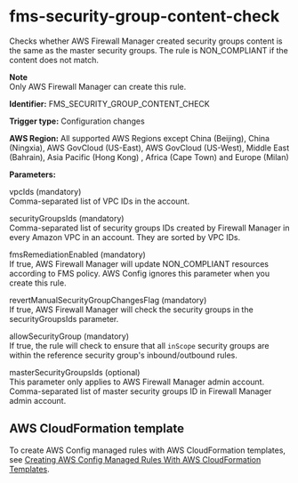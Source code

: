 # fms\-security\-group\-content\-check<a name="fms-security-group-content-check"></a>

Checks whether AWS Firewall Manager created security groups content is the same as the master security groups\. The rule is NON\_COMPLIANT if the content does not match\. 

**Note**  
Only AWS Firewall Manager can create this rule\.

**Identifier:** FMS\_SECURITY\_GROUP\_CONTENT\_CHECK

**Trigger type:** Configuration changes

**AWS Region:** All supported AWS Regions except China \(Beijing\), China \(Ningxia\), AWS GovCloud \(US\-East\), AWS GovCloud \(US\-West\), Middle East \(Bahrain\), Asia Pacific \(Hong Kong\) , Africa \(Cape Town\) and Europe \(Milan\)

**Parameters:**

 vpcIds \(mandatory\)  
Comma\-separated list of VPC IDs in the account\.

 securityGroupsIds \(mandatory\)  
Comma\-separated list of security groups IDs created by Firewall Manager in every Amazon VPC in an account\. They are sorted by VPC IDs\.

 fmsRemediationEnabled \(mandatory\)  
If true, AWS Firewall Manager will update NON\_COMPLIANT resources according to FMS policy\. AWS Config ignores this parameter when you create this rule\. 

revertManualSecurityGroupChangesFlag \(mandatory\)  
If true, AWS Firewall Manager will check the security groups in the securityGroupsIds parameter\. 

 allowSecurityGroup \(mandatory\)  
If true, the rule will check to ensure that all `inScope` security groups are within the reference security group's inbound/outbound rules\.

masterSecurityGroupsIds \(optional\)  
This parameter only applies to AWS Firewall Manager admin account\. Comma\-separated list of master security groups ID in Firewall Manager admin account\.

## AWS CloudFormation template<a name="w24aac11c29c17d181c19"></a>

To create AWS Config managed rules with AWS CloudFormation templates, see [Creating AWS Config Managed Rules With AWS CloudFormation Templates](aws-config-managed-rules-cloudformation-templates.md)\.